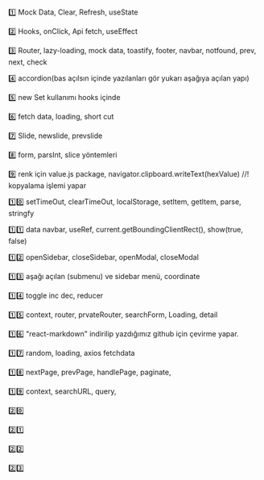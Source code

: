 1️⃣ Mock Data, Clear, Refresh, useState 

2️⃣ Hooks, onClick, Api fetch, useEffect

3️⃣ Router, lazy-loading, mock data, toastify, footer, navbar, notfound, prev, next, check

4️⃣ accordion(bas açılsın içinde yazılanları gör yukarı aşağıya açılan yapı)

5️⃣ new Set kullanımı hooks içinde

6️⃣ fetch data, loading, short cut

7️⃣ Slide, newslide, prevslide

8️⃣ form, parsInt, slice yöntemleri

9️⃣ renk için value.js package, navigator.clipboard.writeText(hexValue) //! kopyalama işlemi yapar

1️⃣0️⃣ setTimeOut, clearTimeOut, localStorage, setItem, getItem, parse, stringfy 

1️⃣1️⃣ data navbar, useRef, current.getBoundingClientRect(), show(true, false)

1️⃣2️⃣ openSidebar, closeSidebar, openModal, closeModal

1️⃣3️⃣ aşağı açılan (submenu) ve sidebar menü,  coordinate

1️⃣4️⃣ toggle inc dec, reducer

1️⃣5️⃣ context, router, prvateRouter, searchForm, Loading, detail

1️⃣6️⃣  "react-markdown" indirilip yazdığımız github için çevirme yapar.

1️⃣7️⃣  random, loading, axios fetchdata

1️⃣8️⃣ nextPage, prevPage, handlePage, paginate,

1️⃣9️⃣ context, searchURL, query, 

2️⃣0️⃣

2️⃣1️⃣

2️⃣2️⃣

2️⃣3️⃣